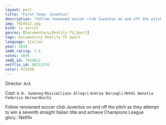 ```yaml
---
layout: post
title: "First Team: Juventus"
description: "Follow renowned soccer club Juventus on and off the pitch as they attempt to win a seventh straight Italian title and achieve Champions League glory.::Netflix.."
img: 7924812.jpg
kind: tv series
genres: [Documentary,Reality-TV,Sport]
tags: Documentary Reality-TV Sport 
language: Italian
year: 2018
imdb_rating: 7.4
votes: 1695
imdb_id: 7924812
netflix_id: 80211576
color: 472d30
---
```

Director: `N/A`  

Cast: `D.B. Sweeney` `Massimiliano Allegri` `Andrea Barzagli` `Mehdi Benatia` `Federico Bernardeschi` 

Follow renowned soccer club Juventus on and off the pitch as they attempt to win a seventh straight Italian title and achieve Champions League glory.::Netflix